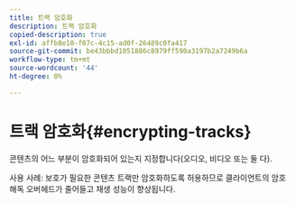 ```yaml
---
title: 트랙 암호화
description: 트랙 암호화
copied-description: true
exl-id: affb8e10-f07c-4c15-ad0f-26489c0fa417
source-git-commit: be43bbbd1051886c8979ff590a3197b2a7249b6a
workflow-type: tm+mt
source-wordcount: '44'
ht-degree: 0%

---
```


# 트랙 암호화{#encrypting-tracks}

콘텐츠의 어느 부분이 암호화되어 있는지 지정합니다(오디오, 비디오 또는 둘 다).

사용 사례: 보호가 필요한 콘텐츠 트랙만 암호화하도록 허용하므로 클라이언트의 암호 해독 오버헤드가 줄어들고 재생 성능이 향상됩니다.
